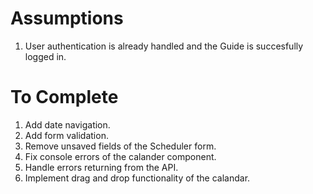 # Assumptions

1. User authentication is already handled and the Guide is succesfully logged in.

# To Complete

1. Add date navigation.
2. Add form validation.
3. Remove unsaved fields of the Scheduler form.
4. Fix console errors of the calander component.
5. Handle errors returning from the API.
6. Implement drag and drop functionality of the calandar.
